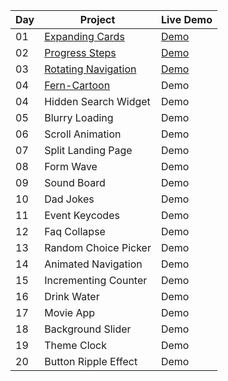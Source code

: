 | Day | Project | Live Demo |
| --- | --- | --- |
| 01 | [Expanding Cards](https://github.com/WaqarTabish2807/WebD-Mini-Project/tree/main/Day01_Expanding-Cards)| [Demo](https://day01-expanding-cards.netlify.app/) |
| 02 | [Progress Steps](https://github.com/WaqarTabish2807/WebD-Mini-Project/tree/main/Day02_Progress-Steps) | [Demo](https://day02-progress-check.netlify.app/) |
| 03 | [Rotating Navigation](https://github.com/WaqarTabish2807/WebD-Mini-Project/tree/main/Day03_Rotating-Navigation-Animation) | [Demo](https://day03-rotating-navigation-animation.netlify.app/) |
| 04 | [Fern-Cartoon](https://github.com/WaqarTabish2807/WebD-Mini-Project/tree/main/Day04_Ferb-using-css) | Demo |
| 04 | Hidden Search Widget | Demo |
| 05 | Blurry Loading | Demo |
| 06 | Scroll Animation | Demo |
| 07 | Split Landing Page | Demo |
| 08 | Form Wave | Demo |
| 09 | Sound Board | Demo |
| 10 | Dad Jokes | Demo |
| 11 | Event Keycodes | Demo |
| 12 | Faq Collapse | Demo |
| 13 | Random Choice Picker | Demo |
| 14 | Animated Navigation | Demo |
| 15 | Incrementing Counter | Demo |
| 16 | Drink Water | Demo |
| 17 | Movie App | Demo |
| 18 | Background Slider | Demo |
| 19 | Theme Clock | Demo |
| 20 | Button Ripple Effect | Demo |

